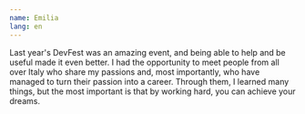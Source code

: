 ```yaml
---
name: Emilia
lang: en
---
```

Last year's DevFest was an amazing event, and being able to help and be useful made it even better. I had the opportunity to meet people from all over Italy who share my passions and, most importantly, who have managed to turn their passion into a career. Through them, I learned many things, but the most important is that by working hard, you can achieve your dreams.
